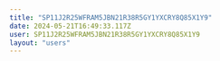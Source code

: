 ```yaml
---
title: "SP11J2R25WFRAM5JBN21R38R5GY1YXCRY8Q85X1Y9"
date: 2024-05-21T16:49:33.117Z
user: SP11J2R25WFRAM5JBN21R38R5GY1YXCRY8Q85X1Y9
layout: "users"
---
```

    